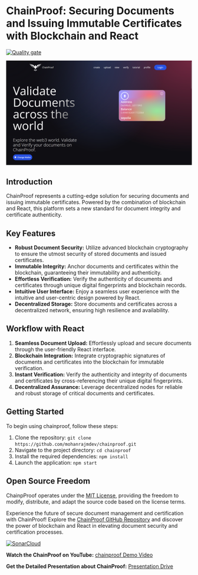 # ChainProof: Securing Documents and Issuing Immutable Certificates with Blockchain and React
[![Quality gate](https://sonarcloud.io/api/project_badges/quality_gate?project=mohanrajmdev_chainproof)](https://sonarcloud.io/summary/new_code?id=mohanrajmdev_chainproof)

![chainproof Logo](logoo.png)

## Introduction
ChainProof represents a cutting-edge solution for securing documents and issuing immutable certificates. Powered by the combination of blockchain and React, this platform sets a new standard for document integrity and certificate authenticity.

## Key Features
- **Robust Document Security:** Utilize advanced blockchain cryptography to ensure the utmost security of stored documents and issued certificates.
- **Immutable Integrity:** Anchor documents and certificates within the blockchain, guaranteeing their immutability and authenticity.
- **Effortless Verification:** Verify the authenticity of documents and certificates through unique digital fingerprints and blockchain records.
- **Intuitive User Interface:** Enjoy a seamless user experience with the intuitive and user-centric design powered by React.
- **Decentralized Storage:** Store documents and certificates across a decentralized network, ensuring high resilience and availability.

## Workflow with React
1. **Seamless Document Upload:** Effortlessly upload and secure documents through the user-friendly React interface.
2. **Blockchain Integration:** Integrate cryptographic signatures of documents and certificates into the blockchain for immutable verification.
3. **Instant Verification:** Verify the authenticity and integrity of documents and certificates by cross-referencing their unique digital fingerprints.
4. **Decentralized Assurance:** Leverage decentralized nodes for reliable and robust storage of critical documents and certificates.

## Getting Started
To begin using chainproof, follow these steps:
1. Clone the repository: `git clone https://github.com/mohanrajmdev/chainproof.git`
2. Navigate to the project directory: `cd chainproof`
3. Install the required dependencies: `npm install`
4. Launch the application: `npm start`

## Open Source Freedom
ChainpProof operates under the [MIT License](https://github.com/mohanrajmdev/chainproof), providing the freedom to modify, distribute, and adapt the source code based on the license terms.

Experience the future of secure document management and certification with ChainProof! Explore the [ChainProof GitHub Repository](https://github.com/mohanrajmdev/chainproof) and discover the power of blockchain and React in elevating document security and certification processes.

[![SonarCloud](https://sonarcloud.io/images/project_badges/sonarcloud-white.svg)](https://sonarcloud.io/summary/new_code?id=mohanrajmdev_chainproof)


**Watch the ChainProof on YouTube:** [chainproof Demo Video](https://youtube.com/playlist?list=PLQrcLadPwC0AU-XMmgZaeVTTD5RjZD0UI&feature=shared)


**Get the Detailed Presentation about ChainProof:** [Presentation Drive](https://drive.google.com/file/d/1ZLElVTKP9wIcEboka1_1vD4H8E4Zd-JZ/view?usp=share_link)

